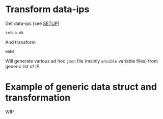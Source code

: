 # Transform data-ips

Get data-ips (see [SETUP](SETUP.md))

```
setup.mk
```

And transform

```
make
```

Will generate various ad hoc `json` file (mainly `ansible` variable files) from generic list of IP.

# Example of generic data struct and transformation

WIP.
